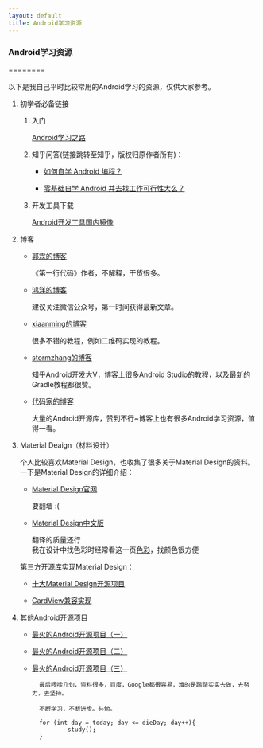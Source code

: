 ```yaml
---
layout: default
title: Android学习资源
---
```



### Android学习资源

========

以下是我自己平时比较常用的Android学习的资源，仅供大家参考。

1. 初学者必备链接
	1. 入门
	
		[Android学习之路](http://stormzhang.com/android/2014/07/07/learn-android-from-rookie/)
	
	
	2. 知乎问答(链接跳转至知乎，版权归原作者所有)：
	
		- [如何自学 Android 编程？](http://www.zhihu.com/question/26417244)
	
		- [零基础自学 Android 并去找工作可行性大么？](http://www.zhihu.com/question/29311235/answer/43925283)
	3. 开发工具下载
	
		[Android开发工具国内镜像](http://www.androiddevtools.cn/)


2. 博客
	- [郭霖的博客](http://blog.csdn.net/guolin_blog) 
	
		《第一行代码》作者，不解释，干货很多。
	
	- [鸿洋的博客](http://blog.csdn.net/lmj623565791) 
	
		建议关注微信公众号，第一时间获得最新文章。
	- [xiaanming的博客](http://blog.csdn.net/xiaanming)
	
		很多不错的教程，例如二维码实现的教程。
	- [stormzhang的博客](http://stormzhang.com/)
		
		知乎Android开发大V，博客上很多Android Studio的教程，以及最新的Gradle教程都很赞。
		
	- [代码家的博客](http://blog.daimajia.com/)
		
		大量的Android开源库，赞到不行~博客上也有很多Android学习资源，值得一看。
		
3. Material Deaign（材料设计）

	个人比较喜欢Material Design，也收集了很多关于Material Design的资料。一下是Material Design的详细介绍：
	
	- [Material Design官网](http://developer.android.com/design/material/index.html)
	
		要翻墙 :(
	- [Material Design中文版](http://design.1sters.com/) 
	
		翻译的质量还行		
		我在设计中找色彩时经常看这一页[色彩](http://design.1sters.com/material_design/style/color.html)，找颜色很方便
		
	第三方开源库实现Material Design：

	- [十大Material Design开源项目](http://www.iteye.com/news/29825)
	
	- [CardView兼容实现](http://www.cnblogs.com/tianzhijiexian/p/4150557.html) 

	
4. 其他Android开源项目

	- [最火的Android开源项目（一）](http://www.csdn.net/article/2013-05-03/2815127-Android-open-source-projects)
	
	- [最火的Android开源项目（二）](http://www.csdn.net/article/1970-01-01/2815145)
	
	- [最火的Android开源项目（三）](http://www.csdn.net/article/1970-01-01/2815370)
	

			最后啰嗦几句，资料很多，百度，Google都很容易，难的是踏踏实实去做，去努力，去坚持。
			
			不断学习，不断进步。共勉。
	
			for (int day = today; day <= dieDay; day++){
					study();
			}	
	
	
	
	
	
	
	
	
	
		
	